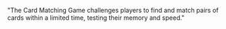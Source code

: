 "The Card Matching Game challenges players to find and match pairs of cards within a limited time, testing their memory and speed."
